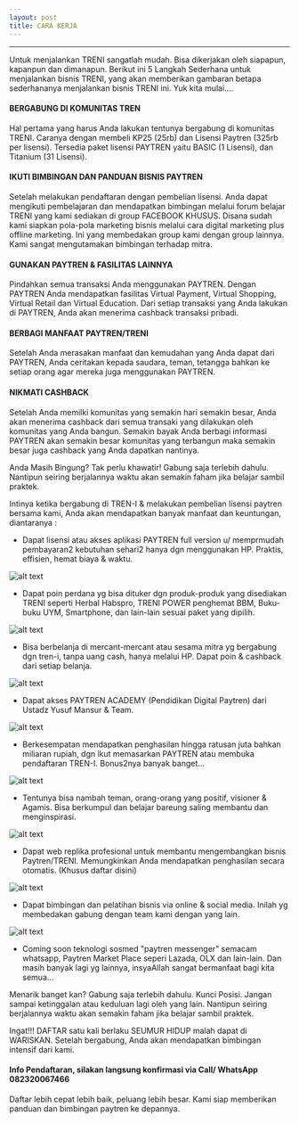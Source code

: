 ```yaml
---
layout: post
title: CARA KERJA
---
```

***
Untuk menjalankan TRENI sangatlah mudah. Bisa dikerjakan oleh siapapun, kapanpun dan dimanapun. Berikut ini 5 Langkah Sederhana untuk menjalankan bisnis TRENI, yang akan memberikan gambaran betapa sederhananya menjalankan bisnis TRENI ini. Yuk kita mulai….

#### BERGABUNG DI KOMUNITAS TREN

Hal pertama yang harus Anda lakukan tentunya bergabung di komunitas TRENI. Caranya dengan membeli KP25 (25rb) dan Lisensi Paytren (325rb per lisensi). Tersedia paket lisensi PAYTREN yaitu BASIC (1 Lisensi), dan Titanium (31 Lisensi).

#### IKUTI BIMBINGAN DAN PANDUAN BISNIS PAYTREN

Setelah melakukan pendaftaran dengan pembelian lisensi. Anda dapat mengikuti pembelajaran dan mendapatkan bimbingan melalui forum belajar TRENI yang kami sediakan di group FACEBOOK KHUSUS. Disana sudah kami siapkan pola-pola marketing bisnis melalui cara digital marketing plus offline marketing. Ini yang membedakan group kami dengan group lainnya. Kami sangat mengutamakan bimbingan terhadap mitra.

#### GUNAKAN PAYTREN & FASILITAS LAINNYA

Pindahkan semua transaksi Anda menggunakan PAYTREN. Dengan PAYTREN Anda mendapatkan fasilitas Virtual Payment, Virtual Shopping, Virtual Retail dan Virtual Education. Dari setiap transaksi yang Anda lakukan di PAYTREN, Anda akan menerima cashback transaksi pribadi.

#### BERBAGI MANFAAT PAYTREN/TRENI

Setelah Anda merasakan manfaat dan kemudahan yang Anda dapat dari PAYTREN, Anda ceritakan kepada saudara, teman, tetangga bahkan ke setiap orang agar mereka juga menggunakan PAYTREN.

#### NIKMATI CASHBACK

Setelah Anda memilki komunitas yang semakin hari semakin besar, Anda akan menerima cashback dari semua transaki yang dilakukan oleh komunitas yang Anda bangun. Semakin bayak Anda berbagi informasi PAYTREN akan semakin besar komunitas yang terbangun maka semakin besar juga cashback yang Anda dapatkan nantinya.

Anda Masih Bingung? Tak perlu khawatir! Gabung saja terlebih dahulu. Nantipun seiring berjalannya waktu akan semakin faham jika belajar sambil praktek.

Intinya ketika bergabung di TREN-I & melakukan pembelian lisensi paytren bersama kami, Anda akan mendapatkan banyak manfaat dan keuntungan, diantaranya :

* Dapat lisensi atau akses aplikasi PAYTREN full version u/ memprmudah pembayaran2 kebutuhan sehari2 hanya dgn menggunakan HP. Praktis, effisien, hemat biaya & waktu.

![alt text](https://www.paytrenleader.com/wp-content/uploads/2015/01/ATM-PINTAR.png "ATM-PINTAR")

* Dapat poin perdana yg bisa dituker dgn produk-produk yang disediakan TRENI seperti Herbal Habspro, TRENI POWER penghemat BBM, Buku-buku UYM, Smartphone, dan lain-lain sesuai paket yang dipilih.

![alt text](https://www.paytrenleader.com/wp-content/uploads/2014/06/produk-ro-1.jpg "produk-ro-1")

* Bisa berbelanja di mercant-mercant atau sesama mitra yg bergabung dgn tren-i, tanpa uang cash, hanya melalui HP. Dapat poin & cashback dari setiap belanja.

![alt text](https://www.paytrenleader.com/wp-content/uploads/2015/01/belanja.jpg "belanja")

* Dapat akses PAYTREN ACADEMY (Pendidikan Digital Paytren) dari Ustadz Yusuf Mansur & Team.

![alt text](https://www.paytrenleader.com/wp-content/uploads/2015/01/paytren-Academy1.png "paytren-Academy1")

* Berkesempatan mendapatkan penghasilan hingga ratusan juta bahkan miliaran rupiah, dgn ikut memasarkan PAYTREN atau membuka pendaftaran TREN-I. Bonus2nya banyak banget...

![alt text](https://www.paytrenleader.com/wp-content/uploads/2014/06/uang.jpg "uang")

* Tentunya bisa nambah teman, orang-orang yang positif, visioner & Agamis. Bisa berkumpul dan belajar bareung saling membantu dan menginspirasi.

![alt text](https://www.paytrenleader.com/wp-content/uploads/2014/06/komunitas.jpg "komunitas")

* Dapat web replika profesional untuk membantu mengembangkan bisnis Paytren/TRENI. Memungkinkan Anda mendapatkan penghasilan secara otomatis. (Khusus daftar disini)

![alt text](https://www.paytrenleader.com/wp-content/uploads/2014/06/tampilan-replika-1.jpg "tampilan-replika-1")

* Dapat bimbingan dan pelatihan bisnis via online & social media. Inilah yg membedakan gabung dengan team kami dengan yang lain.

![alt text](https://www.paytrenleader.com/wp-content/uploads/2015/01/Facebook-marketing.jpg "Facebook-marketing")

* Coming soon teknologi sosmed "paytren messenger" semacam whatsapp, Paytren Market Place seperi Lazada, OLX dan lain-lain. Dan masih banyak lagi yg lainnya, insyaAllah sangat bermanfaat bagi kita semua...


Menarik banget kan? Gabung saja terlebih dahulu. Kunci Posisi. Jangan sampai ketinggalan atau keduluan lagi oleh yang lain. Nantipun seiring berjalannya waktu akan semakin faham jika belajar sambil praktek.

Ingat!!! DAFTAR satu kali berlaku SEUMUR HIDUP malah dapat di WARISKAN. Setelah bergabung, Anda akan mendapatkan bimbingan intensif dari kami.


#### Info Pendaftaran, silakan langsung konfirmasi via Call/ WhatsApp 082320067466
Daftar lebih cepat lebih baik, peluang lebih besar. Kami siap memberikan panduan dan bimbingan paytren ke depannya.
